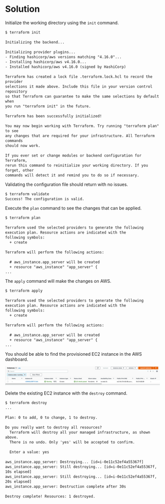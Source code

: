 # Solution

Initialize the working directory using the `init` command.

```
$ terraform init

Initializing the backend...

Initializing provider plugins...
- Finding hashicorp/aws versions matching "4.16.0"...
- Installing hashicorp/aws v4.16.0...
- Installed hashicorp/aws v4.16.0 (signed by HashiCorp)

Terraform has created a lock file .terraform.lock.hcl to record the provider
selections it made above. Include this file in your version control repository
so that Terraform can guarantee to make the same selections by default when
you run "terraform init" in the future.

Terraform has been successfully initialized!

You may now begin working with Terraform. Try running "terraform plan" to see
any changes that are required for your infrastructure. All Terraform commands
should now work.

If you ever set or change modules or backend configuration for Terraform,
rerun this command to reinitialize your working directory. If you forget, other
commands will detect it and remind you to do so if necessary.
```

Validating the configuration file should return with no issues.

```
$ terraform validate
Success! The configuration is valid.
```

Execute the `plan` command to see the changes that can be applied.

```
$ terraform plan

Terraform used the selected providers to generate the following execution plan. Resource actions are indicated with the
following symbols:
  + create

Terraform will perform the following actions:

  # aws_instance.app_server will be created
  + resource "aws_instance" "app_server" {
...
```

The `apply` command will make the changes on AWS.

```
$ terraform apply

Terraform used the selected providers to generate the following execution plan. Resource actions are indicated with the
following symbols:
  + create

Terraform will perform the following actions:

  # aws_instance.app_server will be created
  + resource "aws_instance" "app_server" {
...
```

You should be able to find the provisioned EC2 instance in the AWS dashboard.

![ec2-instance](./imgs/ec2-instance.png)

Delete the existing EC2 instance with the `destroy` command.

```
$ terraform destroy
...

Plan: 0 to add, 0 to change, 1 to destroy.

Do you really want to destroy all resources?
  Terraform will destroy all your managed infrastructure, as shown above.
  There is no undo. Only 'yes' will be accepted to confirm.

  Enter a value: yes

aws_instance.app_server: Destroying... [id=i-0e11c52ef4a55367f]
aws_instance.app_server: Still destroying... [id=i-0e11c52ef4a55367f, 10s elapsed]
aws_instance.app_server: Still destroying... [id=i-0e11c52ef4a55367f, 20s elapsed]
aws_instance.app_server: Destruction complete after 30s

Destroy complete! Resources: 1 destroyed.
```